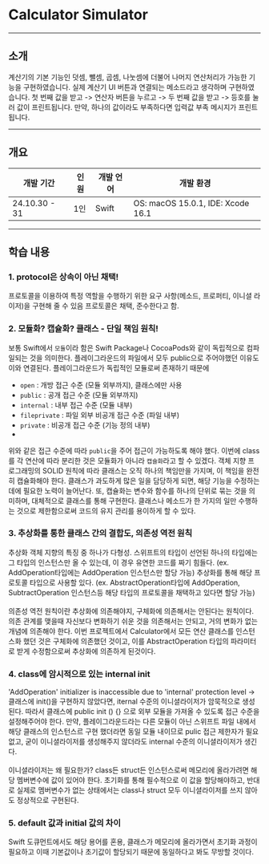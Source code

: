 # Calculator Simulator
---

## 소개
계산기의 기본 기능인 덧셈, 뺄셈, 곱셈, 나눗셈에 더불어 나머지 연산처리가 가능한 기능을 구현하였습니다. 실제 계산기 UI 버튼과 연결되는 메소드라고 생각하며 구현하였습니다. 첫 번째 값을 받고 -> 연산자 버튼을 누르고 -> 두 번째 값을 받고 -> 등호를 눌러 값이 프린트됩니다. 만약, 하나의 값이라도 부족하다면 입력값 부족 메시지가 프린트됩니다.

---

## 개요
|개발 기간|인원|개발 언어|개발 환경|
|------|--|------|------|
|24.10.30 - 31|1인|Swift|OS: macOS 15.0.1, IDE: Xcode 16.1|

---

## 학습 내용

### 1. protocol은 상속이 아닌 채택!
프로토콜을 이용하여 특정 역할을 수행하기 위한 요구 사항(메소드, 프로퍼티, 이니셜 라이저)을 구현해 줄 수 있음
프로토콜은 채택, 준수한다고 함.

### 2. 모듈화? 캡슐화? 클래스 - 단일 책임 원칙!
보통 Swift에서 `모듈`이라 함은 Swift Package나 CocoaPods와 같이 독립적으로 컴파일되는 것을 의미한다.
플레이그라운드의 파일에서 모두 public으로 주어야했던 이유도 이와 연결된다. 플레이그라운드가 독립적인 모듈로써 존재하기 때문에 
</br>
- `open` : 개방 접근 수준 (모듈 외부까지), 클래스에만 사용
- `public` : 공개 접근 수준 (모듈 외부까지)
- `internal` : 내부 접근 수준 (모듈 내부)
- `fileprivate` : 파일 외부 비공개 접근 수준 (파일 내부)
- `private` : 비공개 접근 수준 (기능 정의 내부)
- </br>
위와 같은 접근 수준에 따라 `public`을 주어 접근이 가능하도록 해야 했다.
이번에 class를 각 연산에 따라 분리한 것은 모듈화가 아니라 `캡슐화`라고 할 수 있겠다.
객체 지향 프로그래밍의 SOLID 원칙에 따라 클래스는 오직 하나의 책임만을 가지며, 이 책임을 완전히 캡슐화해야 한다.
클래스가 과도하게 많은 일을 담당하게 되면, 해당 기능을 수정하는데에 필요한 노력이 늘어난다.
또, 캡슐화는 변수와 함수를 하나의 단위로 묶는 것을 의미하며, 대체적으로 클래스를 통해 구현한다.
클래스나 메소드가 한 가지의 일만 수행하는 것으로 제한함으로써 코드의 유지 관리를 용이하게 할 수 있다.

### 3. 추상화를 통한 클래스 간의 결합도, 의존성 역전 원칙
추상화 객체 지향의 특징 중 하나가 다형성.
스위프트의 타입이 선언된 하나의 타입에는 그 타입의 인스턴스만 올 수 있는데, 이 경우 유연한 코드를 짜기 힘들다. (ex. AddOperation타입에는 AddOperation 인스턴스만 할당 가능) 추상화를 통해 해당 프로토콜 타입으로 사용할 있다. (ex. AbstractOperation타입에 AddOperation, SubtractOperation 인스턴스등 해당 타입의 프로토콜을 채택하고 있다면 할당 가능)
</br>
</br>
의존성 역전 원칙이란 추상화에 의존해야지, 구체화에 의존해서는 안된다는 원칙이다. 의존 관계를 맺을때 자신보다 변화하기 쉬운 것을 의존해서는 안되고, 거의 변화가 없는 개념에 의존해야 한다. 이번 프로젝트에서 Calculator에서 모든 연산 클래스를 인스턴스화 했던 것은 구체화에 의존했던 것이고, 이를 AbstractOperation 타입의 파라미터로 받게 수정함으로써 추상화에 의존하게 된것이다.

### 4. class에 암시적으로 있는 internal init
'AddOperation' initializer is inaccessible due to 'internal' protection level
-> 클래스에 init()을 구현하지 않았다면, iternal 수준의 이니셜라이저가 암묵적으로 생성된다.
따라서 클래스에 public init () {} 으로 외부 모듈을 가져올 수 있도록 접근 수준을 설정해주어야 한다.
만약, 플레이그라운드라는 다른 모듈이 아닌 스위프트 파일 내에서 해당 클래스의 인스턴스르 구현 했더라면 동일 모듈 내이므로 pulic 접근 제한자가 필요 없고, 굳이 이니셜라이저를 생성해주지 않더라도 internal 수준의 이니셜라이저가 생긴다.
</br>
</br>
이니셜라이저는 왜 필요한가? class든 struct든 인스턴스로써 메모리에 올라가려면 해당 멤버변수에 값이 있어야 한다. 초기화를 통해 필수적으로 이 값을 할당해야하고, 반대로 실제로 멤버변수가 없는 상태에서는 class나 struct 모두 이니셜라이저를 쓰지 않아도 정상적으로 구현된다.

### 5. default 값과 initial 값의 차이
Swift 도큐먼트에서도 해당 용어를 혼용, 클래스가 메모리에 올라가면서 초기화 과정이 필요하고 이때 기본값이나 초기값이 할당되기 때문에 동일하다고 봐도 무방할 것이다.
